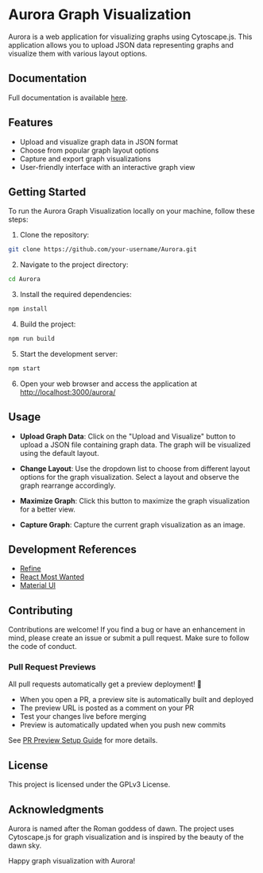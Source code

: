 # Aurora Graph Visualization

Aurora is a web application for visualizing graphs using Cytoscape.js.
This application allows you to upload JSON data representing graphs and visualize them with various layout options.

## Documentation

Full documentation is available [here](https://github.com/cauliyang/aurora/blob/main/examples/tutorial_of_aurora.pdf).

## Features

- Upload and visualize graph data in JSON format
- Choose from popular graph layout options
- Capture and export graph visualizations
- User-friendly interface with an interactive graph view

## Getting Started

To run the Aurora Graph Visualization locally on your machine, follow these steps:

1. Clone the repository:

  ```bash
  git clone https://github.com/your-username/Aurora.git
  ```

2. Navigate to the project directory:

  ```bash
  cd Aurora
  ```

3. Install the required dependencies:

  ```bash
  npm install
  ```

4. Build the project:

  ```bash
  npm run build
  ```

5. Start the development server:

  ```bash
  npm start
  ```

6. Open your web browser and access the application at <http://localhost:3000/aurora/>

## Usage

- **Upload Graph Data**: Click on the "Upload and Visualize" button to upload a JSON file containing graph data. The graph will be visualized using the default layout.

- **Change Layout**: Use the dropdown list to choose from different layout options for the graph visualization. Select a layout and observe the graph rearrange accordingly.

- **Maximize Graph**: Click this button to maximize the graph visualization for a better view.

- **Capture Graph**: Capture the current graph visualization as an image.

## Development References

- [Refine](https://github.com/refinedev/refine)
- [React Most Wanted](https://github.com/TarikHuber/react-most-wanted)
- [Material UI](https://github.com/mui/material-ui)

## Contributing

Contributions are welcome! If you find a bug or have an enhancement in mind, please create an issue or submit a pull request. Make sure to follow the code of conduct.

### Pull Request Previews

All pull requests automatically get a preview deployment! 🚀

- When you open a PR, a preview site is automatically built and deployed
- The preview URL is posted as a comment on your PR
- Test your changes live before merging
- Preview is automatically updated when you push new commits

See [PR Preview Setup Guide](docs/PR_PREVIEW_SETUP.md) for more details.

## License

This project is licensed under the GPLv3 License.

## Acknowledgments

Aurora is named after the Roman goddess of dawn. The project uses Cytoscape.js for graph visualization and is inspired by the beauty of the dawn sky.

Happy graph visualization with Aurora!
